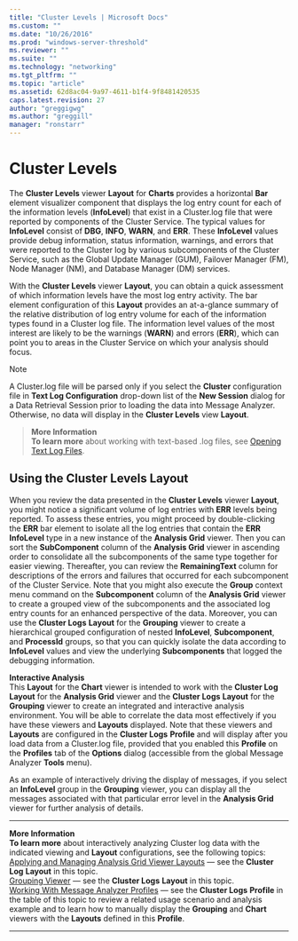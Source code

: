 ```yaml
---
title: "Cluster Levels | Microsoft Docs"
ms.custom: ""
ms.date: "10/26/2016"
ms.prod: "windows-server-threshold"
ms.reviewer: ""
ms.suite: ""
ms.technology: "networking"
ms.tgt_pltfrm: ""
ms.topic: "article"
ms.assetid: 62d8ac04-9a97-4611-b1f4-9f8481420535
caps.latest.revision: 27
author: "greggigwg"
ms.author: "greggill"
manager: "ronstarr"
---
```


# Cluster Levels

The **Cluster Levels** viewer **Layout** for **Charts** provides a horizontal **Bar** element visualizer component that displays the log entry  count for each of the  information levels (**InfoLevel**) that exist in a Cluster.log file that were reported by components of the Cluster Service.  The typical values for **InfoLevel** consist of **DBG**, **INFO**, **WARN**, and **ERR**. These **InfoLevel** values provide  debug information, status information, warnings, and errors that were reported to the Cluster log by various subcomponents of the Cluster Service, such as the Global Update Manager (GUM), Failover Manager (FM), Node Manager (NM), and Database Manager (DM) services.  
  
 With the **Cluster Levels** viewer **Layout**, you can obtain a quick assessment of which information levels have the most log entry activity. The bar element configuration of this **Layout** provides an at-a-glance summary of the relative distribution of log entry volume for each of the information types found in a Cluster log file. The information level values of the most interest are likely to be the warnings (**WARN**) and errors (**ERR**), which can point you to areas in the Cluster Service on which your analysis should focus.  
  
> [!NOTE]
>  A Cluster.log file will be parsed only if you select the **Cluster** configuration file in **Text Log Configuration** drop-down list of the **New Session** dialog for a Data Retrieval Session prior to loading the data into Message Analyzer. Otherwise, no data will display in the **Cluster Levels** view **Layout**.  
>   
  
>   
>  **More Information**   
>  **To learn more** about working with text-based .log files, see [Opening Text Log Files](opening-text-log-files.md).  

  
  
## Using the Cluster Levels Layout  

 When you review the data presented in the **Cluster Levels** viewer **Layout**, you might notice a significant volume of log entries with **ERR** levels being reported. To assess these entries, you might proceed by double-clicking the **ERR** bar element to isolate all the log entries that contain the **ERR** **InfoLevel** type in a new instance of the **Analysis Grid** viewer. Then you can sort the **SubComponent** column of the **Analysis Grid** viewer in ascending order to consolidate all the subcomponents of the same type together for easier viewing. Thereafter, you can review the **RemainingText** column for descriptions of the errors and failures that occurred for each subcomponent of the Cluster Service. Note that you might also execute the **Group** context menu command on the **Subcomponent** column of the **Analysis Grid** viewer to create a grouped view of the subcomponents and the associated log entry counts for an enhanced perspective of the data. Moreover, you can use the **Cluster Logs** **Layout** for the **Grouping** viewer to create a hierarchical grouped configuration of nested **InfoLevel**, **Subcomponent**, and **ProcessId** groups, so that you can quickly isolate the data according to **InfoLevel** values and view the underlying **Subcomponents** that logged the debugging information.  
  
 **Interactive Analysis**   
This **Layout** for the **Chart** viewer is intended to work with the **Cluster Log** **Layout** for the **Analysis Grid** viewer and the **Cluster Logs** **Layout** for the **Grouping** viewer to create an integrated and interactive analysis environment. You will be able to correlate the data most effectively if you have these viewers and **Layouts** displayed. Note that these viewers and **Layouts** are configured in the **Cluster Logs** **Profile** and will display after you  load data from a Cluster.log file, provided that you enabled this **Profile** on the **Profiles** tab of the **Options** dialog (accessible from the global Message Analyzer **Tools** menu).  
  
 As an example of interactively driving the display of messages, if you select an **InfoLevel** group in the **Grouping** viewer, you can display all the messages associated with that particular error level in the **Analysis Grid** viewer for further analysis of details.  
  
---  
  
 **More Information**   
 **To learn more** about interactively analyzing Cluster log data with the indicated viewing and **Layout** configurations, see the following topics:  
[Applying and Managing Analysis Grid Viewer Layouts](applying-and-managing-analysis-grid-viewer-layouts.md) — see the **Cluster Log** **Layout** in this topic.  
[Grouping Viewer](grouping-viewer.md) — see the **Cluster Logs** **Layout** in this topic.  
[Working With Message Analyzer Profiles](working-with-message-analyzer-profiles.md) — see the **Cluster Logs** **Profile** in the table of this topic to review a related usage scenario and analysis example and to learn how to manually display the **Grouping** and **Chart** viewers with the **Layouts** defined in this **Profile**.  

---